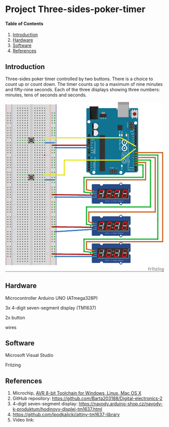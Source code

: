 
# Project Three-sides-poker-timer

#### Table of Contents

1. [Introduction](#introduction)
2. [Hardware](#hardware)
3. [Software](#software)
4. [References](#references)  

## Introduction

Three-sides poker timer controlled by two buttons. There is a choice to count up or count down. The timer counts up to a maximum of nine minutes and fifty-nine seconds. Each of the three displays showing three numbers: minutes, tens of seconds and seconds.


![GitHub](https://github.com/Barta203188/Digital-electronics-2/blob/master/nas-projekt_bb.jpg)

## Hardware

Microcontroller Arduino UNO (ATmega328P)

3x 4-digit seven-segment display (TM1637)

2x button

wires

## Software

Microsoft Visual Studio 

Fritzing


## References

1. Microchip, [AVR 8-bit Toolchain for Windows, Linux, Mac OS X](https://www.microchip.com/mplab/avr-support/avr-and-arm-toolchains-c-compilers)
2. GitHub repository: https://github.com/Barta203188/Digital-electronics-2
3. 4-digit seven-segment display: https://navody.arduino-shop.cz/navody-k-produktum/hodinovy-displej-tm1637.html
4. https://github.com/lpodkalicki/attiny-tm1637-library
5. Video link: 
